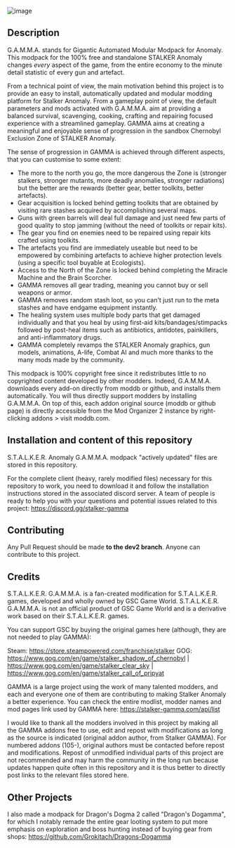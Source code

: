 ![image](https://github.com/user-attachments/assets/84c1bc08-f957-4372-bc98-3bef29f666d1)

## Description

G.A.M.M.A. stands for Gigantic Automated Modular Modpack for Anomaly. This modpack for the 100% free and standalone STALKER Anomaly changes *every* aspect of the game, from the entire economy to the minute detail statistic of every gun and artefact.

From a technical point of view, the main motivation behind this project is to provide an easy to install, automatically updated and modular modding platform for Stalker Anomaly. From a gameplay point of view, the default parameters and mods activated with G.A.M.M.A. aim at providing a balanced survival, scavenging, cooking, crafting and repairing focused experience with a streamlined gameplay. GAMMA aims at creating a meaningful and enjoyable sense of progression in the sandbox Chernobyl Exclusion Zone of STALKER Anomaly.

The sense of progression in GAMMA is achieved through different aspects, that you can customise to some extent:
- The more to the north you go, the more dangerous the Zone is (stronger stalkers, stronger mutants, more deadly anomalies, stronger radiations) but the better are the rewards (better gear, better toolkits, better artefacts).
- Gear acquisition is locked behind getting toolkits that are obtained by visiting rare stashes acquired by accomplishing several maps.
- Guns with green barrels will deal full damage and just need few parts of good quality to stop jamming (without the need of toolkits or repair kits).
- The gear you find on enemies need to be repaired using repair kits crafted using toolkits.
- The artefacts you find are immediately useable but need to be empowered by combining artefacts to achieve higher protection levels (using a specific tool buyable at Ecologists).
- Access to the North of the Zone is locked behind completing the Miracle Machine and the Brain Scorcher.
- GAMMA removes all gear trading, meaning you cannot buy or sell weapons or armor.
- GAMMA removes random stash loot, so you can't just run to the meta stashes and have endgame equipment instantly.
- The healing system uses multiple body parts that get damaged individually and that you heal by using first-aid kits/bandages/stimpacks followed by post-heal items such as antibiotics, antidotes, painkillers, and anti-inflammatory drugs. 
- GAMMA completely revamps the STALKER Anomaly graphics, gun models, animations, A-life, Combat AI and much more thanks to the many mods made by the community.

This modpack is 100% copyright free since it redistributes little to no copyrighted content developed by other modders. Indeed, G.A.M.M.A. downloads every add-on directly from moddb or github, and installs them automatically. You will thus directly support modders by installing G.A.M.M.A. On top of this, each addon original source (moddb or github page) is directly accessible from the Mod Organizer 2 instance by right-clicking addons > visit moddb.com.

## Installation and content of this repository

S.T.A.L.K.E.R. Anomaly G.A.M.M.A. modpack "actively updated" files are stored in this repository.

For the complete client (heavy, rarely modified files) necessary for this repository to work, you need to download it and follow the installation instructions stored in the associated discord server. A team of people is ready to help you with your questions and potential issues related to this project:
https://discord.gg/stalker-gamma

## Contributing

Any Pull Request should be made **to the dev2 branch**. Anyone can contribute to this project.

## Credits

S.T.A.L.K.E.R. G.A.M.M.A. is a fan-created modification for S.T.A.L.K.E.R. games, developed and wholly owned by GSC Game World. S.T.A.L.K.E.R. G.A.M.M.A. is not an official product of GSC Game World and is a derivative work based on their S.T.A.L.K.E.R. games.

You can support GSC by buying the original games here (although, they are not needed to play GAMMA):

Steam: https://store.steampowered.com/franchise/stalker
GOG: https://www.gog.com/en/game/stalker_shadow_of_chernobyl | https://www.gog.com/en/game/stalker_clear_sky | https://www.gog.com/en/game/stalker_call_of_pripyat


GAMMA is a large project using the work of many talented modders, and each and everyone one of them are contributing to making Stalker Anomaly a better experience. You can check the entire modlist, modder names and mod pages link used by GAMMA here:
https://stalker-gamma.com/api/list

I would like to thank all the modders involved in this project by making all the GAMMA addons free to use, edit and repost with modifications as long as the source is indicated (original addon author, from Stalker GAMMA). For numbered addons (105-), original authors must be contacted before repost and modifications. Repost of unmodified individual parts of this project are not recommended and may harm the community in the long run because updates happen quite often in this repository and it is thus better to directly post links to the relevant files stored here.


## Other Projects

I also made a modpack for Dragon's Dogma 2 called "Dragon's Dogamma", for which I notably remade the entire gear looting system to put more emphasis on exploration and boss hunting instead of buying gear from shops: https://github.com/Grokitach/Dragons-Dogamma
